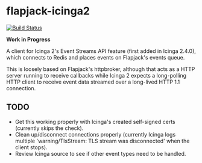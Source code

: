 # flapjack-icinga2

[![Build Status](https://travis-ci.org/sol1/flapjack-icinga2.png)](https://travis-ci.org/sol1/flapjack-icinga2)

**Work in Progress**

A client for Icinga 2's Event Streams API feature (first added in Icinga 2.4.0), which connects to Redis and places events on Flapjack's events queue.

This is loosely based on Flapjack's httpbroker, although that acts as a HTTP server running to receive callbacks while Icinga 2 expects a long-polling HTTP client to receive event data streamed over a long-lived HTTP 1.1 connection.

## TODO

* Get this working properly with Icinga's created self-signed certs (currently skips the check).
* Clean up/disconnect connections properly (currently Icinga logs multiple 'warning/TlsStream: TLS stream was disconnected' when the client stops).
* Review Icinga source to see if other event types need to be handled.

